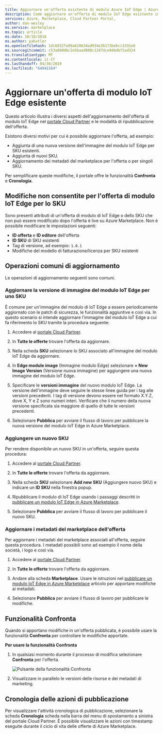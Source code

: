 ```yaml
---
title: Aggiornare un'offerta esistente di modulo Azure IoT Edge | Azure Marketplace
description: Come aggiornare un'offerta di modulo IoT Edge esistente in Azure Marketplace.
services: Azure, Marketplace, Cloud Partner Portal,
author: dan-wesley
ms.service: marketplace
ms.topic: article
ms.date: 10/18/2018
ms.author: pabutler
ms.openlocfilehash: 1dc6832fe09a610634ad934e3b173be6cc3331e6
ms.sourcegitcommit: c53a800d6c2e5baad800c1247dce94bdbf2ad324
ms.translationtype: MT
ms.contentlocale: it-IT
ms.lasthandoff: 04/30/2019
ms.locfileid: "64942164"
---
```

# <a name="update-an-existing-iot-edge-module-offer"></a>Aggiornare un'offerta di modulo IoT Edge esistente

Questo articolo illustra i diversi aspetti dell'aggiornamento dell'offerta di modulo IoT Edge nel [portale Cloud Partner](https://cloudpartner.azure.com/) e le modalità di ripubblicazione dell'offerta.

Esistono diversi motivi per cui è possibile aggiornare l'offerta, ad esempio:

-  Aggiunta di una nuova versione dell'immagine del modulo IoT Edge per SKU esistenti.
-  Aggiunta di nuovi SKU.
-  Aggiornamento dei metadati del marketplace per l'offerta o per singoli SKU.

Per semplificare queste modifiche, il portale offre le funzionalità **Confronta** e **Cronologia**.  


## <a name="unpermitted-changes-to-iot-edge-module-offer-or-sku"></a>Modifiche non consentite per l'offerta di modulo IoT Edge per lo SKU

Sono presenti attributi di un'offerta di modulo di IoT Edge o dello SKU che non può essere modificato dopo l'offerta è live su Azure Marketplace. Non è possibile modificare le impostazioni seguenti:

-  **ID offerta** e **ID editore** dell'offerta
-  **ID SKU** di SKU esistenti
-  Tag di versione, ad esempio: `1.0.1`
-  Modifiche del modello di fatturazione/licenza per SKU esistenti

## <a name="common-update-operations"></a>Operazioni comuni di aggiornamento

Le operazioni di aggiornamento seguenti sono comuni.

### <a name="update-the-iot-edge-module-image-version-for-a-sku"></a>Aggiornare la versione di immagine del modulo IoT Edge per uno SKU

È comune per un'immagine del modulo di IoT Edge a essere periodicamente aggiornato con le patch di sicurezza, le funzionalità aggiuntive e così via. In questo scenario si intende aggiornare l'immagine del modulo IoT Edge a cui fa riferimento lo SKU tramite la procedura seguente:

1.  Accedere al [portale Cloud Partner](https://cloudpartner.azure.com/).

2.  In **Tutte le offerte** trovare l'offerta da aggiornare.

3.  Nella scheda **SKU** selezionare lo SKU associato all'immagine del modulo IoT Edge da aggiornare.

4.  In **Edge module image** (Immagine modulo Edge) selezionare **+ New Image Version** (Versione nuova immagine) per aggiungere una nuova immagine del modulo IoT Edge.

5.  Specificare le **versioni immagine** del nuovo modulo IoT Edge. La versione dell'immagine deve seguire le stesse linee guida per i tag alle versioni precedenti. I tag di versione devono essere nel formato X.Y.Z, dove X, Y e Z sono numeri interi. Verificare che il numero della nuova versione specificata sia maggiore di quello di tutte le versioni precedenti.

6.  Selezionare **Pubblica** per avviare il flusso di lavoro per pubblicare la nuova versione del modulo IoT Edge in Azure Marketplace.

### <a name="add-a-new-sku"></a>Aggiungere un nuovo SKU

Per rendere disponibile un nuovo SKU in un'offerta, seguire questa procedura: 

1.  Accedere al [portale Cloud Partner](https://cloudpartner.azure.com/).

2.  In **Tutte le offerte** trovare l'offerta da aggiornare.

3.  Nella scheda **SKU** selezionare **Add new SKU** (Aggiungere nuovo SKU) e indicare un **ID SKU** nella finestra popup.

4.  Ripubblicare il modulo di IoT Edge usando i passaggi descritti in [pubblicare un modulo IoT Edge in Azure Marketplace](./cpp-publish-offer.md).

5.  Selezionare **Pubblica** per avviare il flusso di lavoro per pubblicare il nuovo SKU.


### <a name="update-offer-marketplace-metadata"></a>Aggiornare i metadati del marketplace dell'offerta

Per aggiornare i metadati del marketplace associati all'offerta, seguire questa procedura. I metadati possibili sono ad esempio il nome della società, i logo e così via.

1.  Accedere al [portale Cloud Partner](https://cloudpartner.azure.com/).

2.  In **Tutte le offerte** trovare l'offerta da aggiornare.

3.  Andare alla scheda **Marketplace**. Usare le istruzioni nel [pubblicare un modulo IoT Edge in Azure Marketplace](./cpp-publish-offer.md) articolo per apportare modifiche ai metadati.

4.  Selezionare **Pubblica** per avviare il flusso di lavoro per pubblicare le modifiche.

## <a name="compare-feature"></a>Funzionalità Confronta

Quando si apportano modifiche in un'offerta pubblicata, è possibile usare la funzionalità **Confronta** per controllare le modifiche apportate. 

**Per usare la funzionalità Confronta**

1.  In qualsiasi momento durante il processo di modifica selezionare **Confronta** per l'offerta.

    ![Pulsante della funzionalità Confronta](./media/iot-edge-module-compare.png)


2.  Visualizzare in parallelo le versioni delle risorse e dei metadati di marketing.


## <a name="history-of-publishing-actions"></a>Cronologia delle azioni di pubblicazione

Per visualizzare l'attività cronologica di pubblicazione, selezionare la scheda **Cronologia** scheda nella barra del menu di spostamento a sinistra del portale Cloud Partner. È possibile visualizzare le azioni con timestamp eseguite durante il ciclo di vita delle offerte di Azure Marketplace.  <!-- Need to find correct link here:  legal time windowsFor more information, see [History page](cpp-history-page.md) -->
